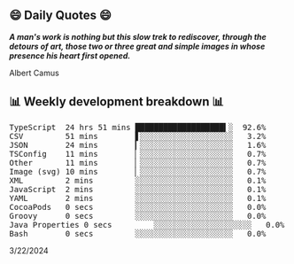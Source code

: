 ## 😄 Daily Quotes 😄

_**A man's work is nothing but this slow trek to rediscover, through the detours of art, those two or three great and simple images in whose presence his heart first opened.**_

Albert Camus



## 📊 Weekly development breakdown 📊

<pre>TypeScript  24 hrs 51 mins ███████████████████▍░  92.6%
CSV         51 mins        ▋░░░░░░░░░░░░░░░░░░░░   3.2%
JSON        24 mins        ▎░░░░░░░░░░░░░░░░░░░░   1.6%
TSConfig    11 mins        ▏░░░░░░░░░░░░░░░░░░░░   0.7%
Other       11 mins        ▏░░░░░░░░░░░░░░░░░░░░   0.7%
Image (svg) 10 mins        ▏░░░░░░░░░░░░░░░░░░░░   0.7%
XML         2 mins         ░░░░░░░░░░░░░░░░░░░░░   0.1%
JavaScript  2 mins         ░░░░░░░░░░░░░░░░░░░░░   0.1%
YAML        2 mins         ░░░░░░░░░░░░░░░░░░░░░   0.1%
CocoaPods   0 secs         ░░░░░░░░░░░░░░░░░░░░░   0.0%
Groovy      0 secs         ░░░░░░░░░░░░░░░░░░░░░   0.0%
Java Properties 0 secs         ░░░░░░░░░░░░░░░░░░░░░   0.0%
Bash        0 secs         ░░░░░░░░░░░░░░░░░░░░░   0.0%</pre>

3/22/2024